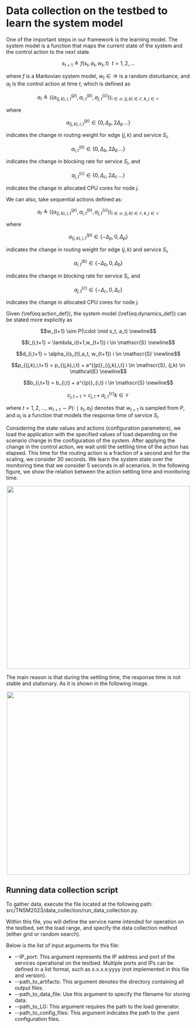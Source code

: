 # Data collection on the testbed to learn the system model

One of the important steps in our framework is the learning model. The system model is a function that maps the current state of the system and the control action to the next state.

```math
s_{t+1} \triangleq f(s_t, a_t, w_t, t) \ \ t=1,2,...
```

where $f$ is a Markovian system model, $w_t \in \mathcal{W}$ is a random disturbance, and $a_t$ is the control action at time $t$, which is defined as

```math
a_t \triangleq ((a^{(p)}_{(j,k),i,t}, a^{(b)}_{i,t}, a^{(c)}_{j,t}))_{i \in \mathscr{S}, (j,k) \in \mathcal{E}, k,j \in \mathcal{V}}
```

where 
```math
a^{(p)}_{(j,k),i,t} \in \{0, \Delta_p, 2\Delta_p\, ...\}
```
indicates the change in routing weight for edge $(j,k)$ and service $S_i$, 
```math
a^{(b)}_{i,t} \in \{0, \Delta_b, 2\Delta_b\, ...\}
```
indicates the change in blocking rate for service $S_i$, and 
```math
a^{(c)}_{j,t} \in \{0, \Delta_c, 2\Delta_c\, ...\}
```
indicates the change in allocated CPU cores for node $j$.

We can also, take sequential actions defined as:

```math
a_t \triangleq ((a^{(p)}_{(j,k),i,t}, a^{(b)}_{i,t}, a^{(c)}_{j,t}))_{i \in \mathscr{S}, (j,k) \in \mathcal{E}, k,j \in \mathcal{V}}
```

where 
```math
a^{(p)}_{(j,k),i,t} \in \{-\Delta_p, 0, \Delta_p\} 
```
indicates the change in routing weight for edge $(j,k)$ and service $S_i$, 
```math
a^{(b)}_{i,t} \in \{-\Delta_b, 0, \Delta_b\} 
```
indicates the change in blocking rate for service $S_i$, and 
```math
a^{(c)}_{j,t} \in \{-\Delta_c,0,\Delta_c\} 
```
indicates the change in allocated CPU cores for node $j$.

Given (\ref{eq:action_def}), the system model (\ref{eq:dynamics_def}) can be stated more explicitly as

```math
w_{t+1} \sim P(\cdot \mid s_t, a_t) \newline
```
```math
l_{i,t+1} = \lambda_i(t+1,w_{t+1}) i \in \mathscr{S}  \newline
```
```math
d_{i,t+1} = \alpha_i(s_{t},a_t, w_{t+1}) i \in \mathscr{S}  \newline
```
```math
p_{(j,k),i,t+1} = p_{(j,k),i,t} + a^{(p)}_{(j,k),i,t}  i \in \mathscr{S}, (j,k) \in \mathcal{E} \newline
```
```math
b_{i,t+1} = b_{i,t} + a^{(p)}_{i,t}   i \in \mathscr{S} \newline
```
```math
c_{j,t+1} = c_{j,t} + a^{(c)}_{j,t}  k \in \mathcal{V} 
```

where $t=1,2,...$, $w_{t+1} \sim P(\cdot \mid s_t, a_t)$ denotes that $w_{t+1}$ is sampled from $P$, and $\alpha_i$ is a function that models the response time of service $S_i$.

Considering the state values and actions (configuration parameters), we load the application with the specified values of load depending on the scenario change in the configuration of the system. After applying the change in the control action, we wait until the settling time of the action has elapsed. This time for the routing action is a fraction of a second and for the scaling, we consider 30 seconds. We learn the system state over the monitoring time that we consider 5 seconds in all scenarios. In the following figure, we show the relation between the action settling time and monitoring time.  

<p align="center">
<img src="https://github.com/foroughsh/online_policy_adaptation_using_rollout/blob/main/documentation/images/time_step.png" width="500"/>
</p>

The main reason is that during the settling time, the response time is not stable and stationary. As it is shown in the following image.

<p align="center">
<img src="https://github.com/foroughsh/online_policy_adaptation_using_rollout/blob/main/documentation/images/settling_time.png" width="500"/>
</p>

## Running data collection script
To gather data, execute the file located at the following path: src/TNSM2023/data_collection/run_data_collection.py. 

Within this file, you will define the service name intended for operation on the testbed, set the load range, and specify the data collection method (either grid or random search).

Below is the list of input arguments for this file:

* --IP_port: This argument represents the IP address and port of the services operational on the testbed. Multiple ports and IPs can be defined in a list format, such as x.x.x.x:yyyy (not implemented in this file and version).
* --path_to_artifacts: This argument denotes the directory containing all output files.
* --path_to_data_file: Use this argument to specify the filename for storing data.
* --path_to_LG: This argument requires the path to the load generator.
* --path_to_config_files: This argument indicates the path to the .yaml configuration files.
